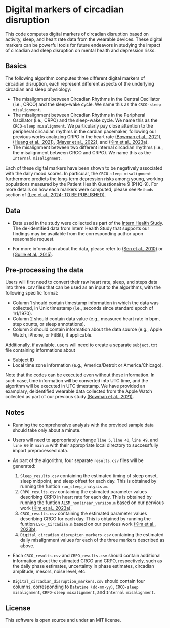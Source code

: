 # Digital markers of circadian disruption

This code computes digital markers of circadian disruption based on activity, sleep, and heart rate data from the wearable devices. These digital markers can be powerful tools for future endeavors in studying the impact of circadian and sleep disruption on mental health and depression risks. 

## Basics

The following algorithm computes three different digital markers of circadian disruption, each represent different aspects of the underlying circadian and sleep physiology:

- The misalignment between Circadian Rhythms in the Central Oscillator (i.e., CRCO) and the sleep-wake cycle. We name this as the `CRCO-sleep misalignment`.
- The misalignment between Circadian Rhythms in the Peripheral Oscillator (i.e., CRPO) and the sleep-wake cycle. We name this as the `CRCO-sleep misalignment`. We particularly pay close attention to the peripheral circadian rhythms in the cardian pacemaker, following our previous works analyzing CRPO in the heart rate [(Bowman et al., 2021)](https://www.cell.com/cell-reports-methods/fulltext/S2667-2375(21)00106-5), [(Huang et al., 2021)](https://www.frontiersin.org/journals/digital-health/articles/10.3389/fdgth.2021.727504/full), [(Mayer et al., 2022)](https://www.cell.com/cell-reports-medicine/fulltext/S2666-3791(22)00118-5), and [(Kim et al., 2023a)](https://royalsocietypublishing.org/doi/full/10.1098/rsif.2023.0030).
- The misalignment between two different internal circadian rhythms (i.e., the misalignment between CRCO and CRPO). We name this as the `Internal misalignment`.

Each of these digital markers have been shown to be negatively associated with the daily mood scores. In particular, the `CRCO-sleep misalignment` furthermore predicts the long-term depression risks among young, working populations measured by the Patient Health Questionairre 9 (PHQ-9). For more details on how each markers were computed, please see `Methods` section of [(Lee et al., 2024; TO BE PUBLISHED)](https://www.nature.com/npjdigitalmed/).

## Data

- Data used in the study were collected as part of the [Intern Health Study](https://www.internhealthstudy.org/). The de-identified data from Intern Health Study that supports our findings may be available from the corresponding author upon reasonable request.

- For more information about the data, please refer to [(Sen et al., 2010)](https://jamanetwork.com/journals/jamapsychiatry/fullarticle/210823) or [(Guille et al., 2015)](https://jamanetwork.com/journals/jamapsychiatry/fullarticle/2467822).

## Pre-processing the data

Users will first need to convert their raw heart rate, sleep, and steps data into three .csv files that can be used as an input to the algorithms, with the following specific format:

- Column 1 should contain timestamp information in which the data was collected, in Unix timestamp (i.e., seconds since standard epoch of 1/1/1970).
- Column 2 should contain data value (e.g., measured heart rate in bpm, step counts, or sleep annotations).
- Column 3 should contain information about the data source (e.g., Apple Watch, iPhone, or FitBit), if applicable.

Additionally, if available, users will need to create a separate `subject.txt` file containing informations about

- Subject ID
- Local time zone information (e.g., America/Detroit or America/Chicago).

Note that the codes can be executed even without these information. In such case, time information will be converted into UTC time, and the algorithm will be executed in UTC timestamp. We have provided an examplary, deidentified wearable data collected from the Apple Watch collected as part of our previous study [(Bowman et al., 2021)](https://www.cell.com/cell-reports-methods/fulltext/S2667-2375(21)00106-5).

## Notes

- Running the comprehensive analysis with the provided sample data should take only about a minute.

- Users will need to appropriately change `line 5`, `line 40`, `line 49`, and `line 60` in `main.m` with their appropriate local directory to successfully import preprocessed data.

- As part of the algorithm, four separate `results.csv` files will be generated:
    1. `Sleep_results.csv` containing the estimated timing of sleep onset, sleep midpoint, and sleep offset for each day. This is obtained by running the funtion `run_sleep_analysis.m`.
    2. `CRPO_results.csv` containing the estimated parameter values describing CRPO in heart rate for each day. This is obtained by running the funtion `ALSM_nonlinear_version.m` based on our pervious work [(Kim et al., 2023a)](https://royalsocietypublishing.org/doi/full/10.1098/rsif.2023.0030).
    3. `CRCO_results.csv` containing the estimated parameter values describing CRCO for each day. This is obtained by running the funtion `LSKF_Circadian.m` based on our pervious work [(Kim et al., 2023b)](https://epubs.siam.org/doi/abs/10.1137/22M1509680).
    4. `Digital_circadian_disruption_markers.csv` containing the estimated daily misalignment values for each of the three markers described as above.

- Each `CRCO_results.csv` and `CRPO_results.csv` should contain additional information about the estimated CRCO and CRPO, respectively, such as the daily phase estimates, uncertainty in phase estimates, circadian amplitude, mesors, noise level, etc.

- `Digital_circadian_disruption_markers.csv` should contain four columns, corresponding to `Datetime (dd-mm-yy)`, `CRCO-sleep misalignment`, `CRPO-sleep misalignment`, and `Internal misalignment`. 
 
## License

This software is open source and under an MIT license.
